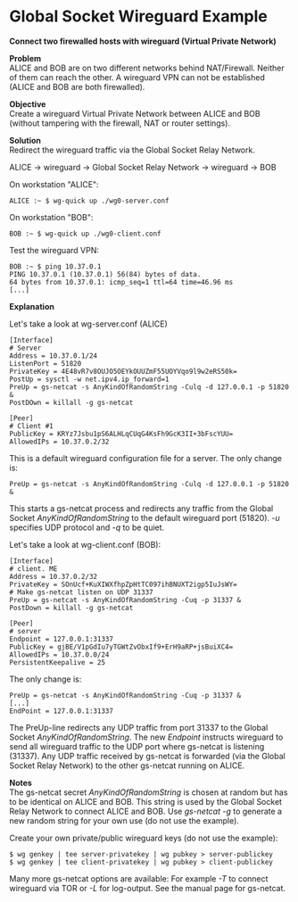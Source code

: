 # Global Socket Wireguard Example
**Connect two firewalled hosts with wireguard (Virtual Private Network)**

**Problem**  
ALICE and BOB are on two different networks behind NAT/Firewall. Neither of them can reach the other. A wireguard VPN can not be established (ALICE and BOB are both firewalled).

**Objective**  
Create a wireguard Virtual Private Network between ALICE and BOB (without tampering with the firewall, NAT or router settings).

**Solution**  
Redirect the wireguard traffic via the Global Socket Relay Network.

ALICE -> wireguard -> Global Socket Relay Network -> wireguard -> BOB

On workstation "ALICE":
```shell
ALICE :~ $ wg-quick up ./wg0-server.conf
```

On workstation "BOB":
```shell
BOB :~ $ wg-quick up ./wg0-client.conf
```

Test the wireguard VPN:
```shell
BOB :~ $ ping 10.37.0.1
PING 10.37.0.1 (10.37.0.1) 56(84) bytes of data.
64 bytes from 10.37.0.1: icmp_seq=1 ttl=64 time=46.96 ms
[...]
```

**Explanation**

Let's take a look at wg-server.conf (ALICE)
```Nginx
[Interface]
# Server
Address = 10.37.0.1/24
ListenPort = 51820
PrivateKey = 4E48vR7v8OUJO5OEYkOUUZmF55UOYVqo9l9w2eRS50k=
PostUp = sysctl -w net.ipv4.ip_forward=1
PreUp = gs-netcat -s AnyKindOfRandomString -Culq -d 127.0.0.1 -p 51820 &
PostDOwn = killall -g gs-netcat

[Peer]
# Client #1
PublicKey = KRYz7Jsbu1pS6ALHLqCUqG4KsFh9GcK3II+3bFscYUU=
AllowedIPs = 10.37.0.2/32
```

This is a default wireguard configuration file for a server. The only change is:
```Nginx
PreUp = gs-netcat -s AnyKindOfRandomString -Culq -d 127.0.0.1 -p 51820 &
```
This starts a gs-netcat process and redirects any traffic from the Global Socket *AnyKindOfRandomString* to the default wireguard port (51820). *-u* specifies UDP protocol and *-q* to be quiet.


Let's take a look at wg-client.conf (BOB):
```Nginx
[Interface]
# client. ME
Address = 10.37.0.2/32
PrivateKey = SOnUcf+KuXIWXfhpZpHtTC097ihBNUXT2igp5IuJsWY=
# Make gs-netcat listen on UDP 31337
PreUp = gs-netcat -s AnyKindOfRandomString -Cuq -p 31337 &
PostDown = killall -g gs-netcat

[Peer]
# server
Endpoint = 127.0.0.1:31337
PublicKey = gjBE/V1pGdIu7yTGWtZvObxIf9+ErH9aRP+jsBuiXC4=
AllowedIPs = 10.37.0.0/24
PersistentKeepalive = 25
```

The only change is:
```Nginx
PreUp = gs-netcat -s AnyKindOfRandomString -Cuq -p 31337 &
[...]
EndPoint = 127.0.0.1:31337
```
The PreUp-line redirects any UDP traffic from port 31337 to the Global Socket *AnyKindOfRandomString*. The new *Endpoint* instructs wireguard to send all wireguard traffic to the UDP port where gs-netcat is listening (31337). Any UDP traffic received by gs-netcat is forwarded (via the Global Socket Relay Network) to the other gs-netcat running on ALICE.

**Notes**  
The gs-netcat secret *AnyKindOfRandomString* is chosen at random but has to be identical on ALICE and BOB. This string is used by the Global Socket Relay Network to connect ALICE and BOB. Use *gs-netcat -g* to generate a new random string for your own use (do not use the example).

Create your own private/public wireguard keys (do not use the example):
```shell
$ wg genkey | tee server-privatekey | wg pubkey > server-publickey
$ wg genkey | tee client-privatekey | wg pubkey > client-publickey

```

Many more gs-netcat options are available: For example *-T* to connect wireguard via TOR or *-L* for log-output. See the manual page for gs-netcat. 

